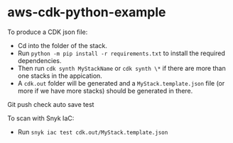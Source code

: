 # aws-cdk-python-example

To produce a CDK json file:

- Cd into the folder of the stack.
- Run `python -m pip install -r requirements.txt` to install the required dependencies.
- Then run `cdk synth MyStackName` or `cdk synth \*` if there are more than one stacks in the appication.
- A `cdk.out` folder will be generated and a `MyStack.template.json` file (or more if we have more stacks) should be generated in there.

Git push check
auto save test 

To scan with Snyk IaC:

- Run `snyk iac test cdk.out/MyStack.template.json`
